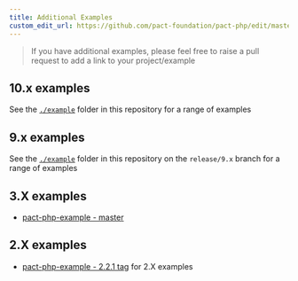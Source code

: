 ```yaml
---
title: Additional Examples
custom_edit_url: https://github.com/pact-foundation/pact-php/edit/master/docs/ADDITIONAL-EXAMPLES.md
---
```

<!-- This file has been synced from the pact-foundation/pact-php repository. Please do not edit it directly. The URL of the source file can be found in the custom_edit_url value above -->

> If you have additional examples, please feel free to raise a pull request to add a link to your project/example

## 10.x examples

See the [`./example`](https://github.com/pact-foundation/pact-php/tree/master/example) folder in this repository for a range of examples

## 9.x examples

See the [`./example`](https://github.com/pact-foundation/pact-php/tree/release/9.x/example) folder in this repository on the `release/9.x` branch for a range of examples

## 3.X examples

- [pact-php-example - master](https://github.com/mattermack/pact-php-example)

## 2.X examples

- [pact-php-example - 2.2.1 tag](https://github.com/mattermack/pact-php-example/tree/2.2.1) for 2.X examples
